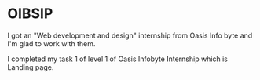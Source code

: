 # OIBSIP
I got an "Web development and design" internship from Oasis Info byte and I'm glad to work with them.

I completed my task 1 of level 1 of Oasis Infobyte Internship which is Landing page.
